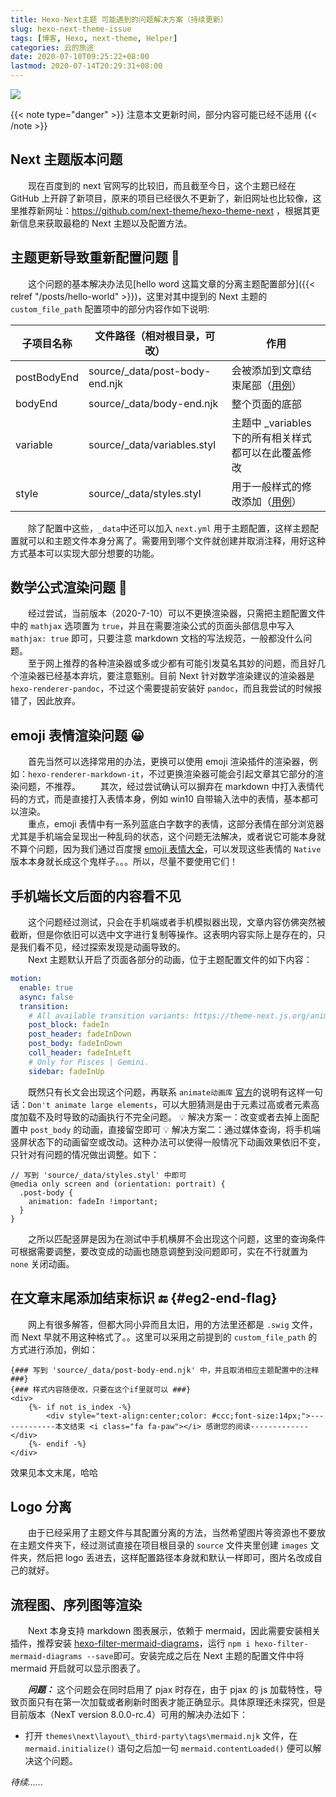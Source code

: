 ```yaml
---
title: Hexo-Next主题 可能遇到的问题解决方案（持续更新）
slug: hexo-next-theme-issue
tags: [博客, Hexo, next-theme, Helper]
categories: 云的旅途
date: 2020-07-10T09:25:22+08:00
lastmod: 2020-07-14T20:29:31+08:00
---
```


![](https://cdn.jsdelivr.net/gh/hotsnow-sean/image-host/img/20200710100226.png)

<!--more-->

{{< note type="danger" >}}
注意本文更新时间，部分内容可能已经不适用
{{< /note >}}

## Next 主题版本问题

&emsp;&emsp;现在百度到的 next 官网写的比较旧，而且截至今日，这个主题已经在 GitHub 上开辟了新项目，原来的项目已经很久不更新了，新旧网址也比较像，这里推荐新网址：https://github.com/next-theme/hexo-theme-next ，根据其更新信息来获取最稳的 Next 主题以及配置方法。

## 主题更新导致重新配置问题 🔧

&emsp;&emsp;这个问题的基本解决办法见[hello word 这篇文章的分离主题配置部分]({{< relref "/posts/hello-world" >}})，这里对其中提到的 Next 主题的 `custom_file_path` 配置项中的部分内容作如下说明:

| 子项目名称  | 文件路径（相对根目录，可改）    | 作用                                                  |
| ----------- | ------------------------------- | ----------------------------------------------------- |
| postBodyEnd | source/\_data/post-body-end.njk | 会被添加到文章结束尾部（[用例](#eg2-end-flag)）       |
| bodyEnd     | source/\_data/body-end.njk      | 整个页面的底部                                        |
| variable    | source/\_data/variables.styl    | 主题中 \_variables 下的所有相关样式都可以在此覆盖修改 |
| style       | source/\_data/styles.styl       | 用于一般样式的修改添加（[用例](#eg1)）                |

&emsp;&emsp;除了配置中这些，`_data`中还可以加入 `next.yml` 用于主题配置，这样主题配置就可以和主题文件本身分离了。需要用到哪个文件就创建并取消注释，用好这种方式基本可以实现大部分想要的功能。

## 数学公式渲染问题 📕

&emsp;&emsp;经过尝试，当前版本（2020-7-10）可以不更换渲染器，只需把主题配置文件中的 `mathjax` 选项置为 `true`，并且在需要渲染公式的页面头部信息中写入 `mathjax: true` 即可，只要注意 markdown 文档的写法规范，一般都没什么问题。  
&emsp;&emsp;至于网上推荐的各种渲染器或多或少都有可能引发莫名其妙的问题，而且好几个渲染器已经基本弃坑，要注意甄别。目前 Next 针对数学渲染建议的渲染器是 `hexo-renderer-pandoc`，不过这个需要提前安装好 `pandoc`，而且我尝试的时候报错了，因此放弃。

## emoji 表情渲染问题 😀

&emsp;&emsp;首先当然可以选择常用的办法，更换可以使用 emoji 渲染插件的渲染器，例如：`hexo-renderer-markdown-it`，不过更换渲染器可能会引起文章其它部分的渲染问题，不推荐。
&emsp;&emsp;其次，经过尝试确认可以摒弃在 markdown 中打入表情代码的方式，而是直接打入表情本身，例如 win10 自带输入法中的表情，基本都可以渲染。  
&emsp;&emsp;重点，emoji 表情中有一系列蓝底白字数字的表情，这部分表情在部分浏览器尤其是手机端会呈现出一种乱码的状态，这个问题无法解决，或者说它可能本身就不算个问题，因为我们通过百度搜 [emoji 表情大全](https://apps.timwhitlock.info/emoji/tables/unicode)，可以发现这些表情的 `Native` 版本本身就长成这个鬼样子。。。所以，尽量不要使用它们！

## 手机端长文后面的内容看不见

&emsp;&emsp;这个问题经过测试，只会在手机端或者手机模拟器出现，文章内容仿佛突然被截断，但是你依旧可以选中文字进行复制等操作。这表明内容实际上是存在的，只是我们看不见，经过探索发现是动画导致的。  
&emsp;&emsp;Next 主题默认开启了页面各部分的动画，位于主题配置文件的如下内容：

```yml
motion:
  enable: true
  async: false
  transition:
    # All available transition variants: https://theme-next.js.org/animate/
    post_block: fadeIn
    post_header: fadeInDown
    post_body: fadeInDown
    coll_header: fadeInLeft
    # Only for Pisces | Gemini.
    sidebar: fadeInUp
```

&emsp;&emsp;既然只有长文会出现这个问题，再联系 `animate动画库` [官方](https://animate.style/)的说明有这样一句话：`Don't animate large elements`，可以大胆猜测是由于元素过高或者元素高度加载不及时导致的动画执行不完全问题。
💡 解决方案一：改变或者去掉上面配置中 `post_body` 的动画，直接留空即可
<a name="eg1">💡 解决方案二</a>：通过媒体查询，将手机端竖屏状态下的动画留空或改动。这种办法可以使得一般情况下动画效果依旧不变，只针对有问题的情况做出调整。如下：

```styl
// 写到 'source/_data/styles.styl' 中即可
@media only screen and (orientation: portrait) {
  .post-body {
    animation: fadeIn !important;
  }
}
```

&emsp;&emsp;之所以匹配竖屏是因为在测试中手机横屏不会出现这个问题，这里的查询条件可根据需要调整，要改变成的动画也随意调整到没问题即可，实在不行就置为 `none` 关闭动画。

## 在文章末尾添加结束标识 🔚 {#eg2-end-flag}

&emsp;&emsp;网上有很多解答，但都大同小异而且太旧，用的方法里还都是 `.swig` 文件，而 Next 早就不用这种格式了。。这里可以采用之前提到的 `custom_file_path` 的方式进行添加，例如：

```njk
{### 写到 'source/_data/post-body-end.njk' 中，并且取消相应主题配置中的注释 ###}
{### 样式内容随便改，只要在这个if里就可以 ###}
<div>
    {%- if not is_index -%}
        <div style="text-align:center;color: #ccc;font-size:14px;">-------------本文结束 <i class="fa fa-paw"></i> 感谢您的阅读-------------</div>
    {%- endif -%}
</div>
```

效果见本文末尾，哈哈

## Logo 分离

&emsp;&emsp;由于已经采用了主题文件与其配置分离的方法，当然希望图片等资源也不要放在主题文件夹下，经过测试直接在项目根目录的 `source` 文件夹里创建 `images` 文件夹，然后把 logo 丢进去，这样配置路径本身就和默认一样即可，图片名改成自己的就好。

## 流程图、序列图等渲染

&emsp;&emsp;Next 本身支持 markdown 图表展示，依赖于 mermaid，因此需要安装相关插件，推荐安装 [hexo-filter-mermaid-diagrams](https://github.com/webappdevelp/hexo-filter-mermaid-diagrams)，运行 `npm i hexo-filter-mermaid-diagrams --save`即可。安装完成之后在 Next 主题的配置文件中将 mermaid 开启就可以显示图表了。

&emsp;&emsp;**_问题：_** 这个问题会在同时启用了 pjax 时存在，由于 pjax 的 js 加载特性，导致页面只有在第一次加载或者刷新时图表才能正确显示。具体原理还未探究，但是目前版本（NexT version 8.0.0-rc.4）可用的解决办法如下：

- 打开 `themes\next\layout\_third-party\tags\mermaid.njk` 文件，在 `mermaid.initialize()` 语句之后加一句 `mermaid.contentLoaded()` 便可以解决这个问题。

_待续......_
